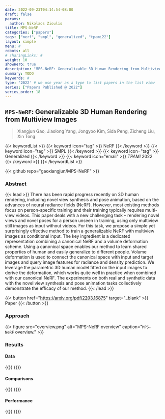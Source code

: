 ```yaml
---
date: 2022-09-23T04:14:54-08:00
draft: false
params:
  author: Nikolaos Zioulis
title: MPS-NeRF
categories: ["papers"]
tags: ["nerf", "smpl", "generalized", "tpami22"]
layout: simple
menu: #
robots: all
# sharingLinks: #
weight: 10
showHero: true
description: "MPS-NeRF: Generalizable 3D Human Rendering from Multiview Images"
summary: TODO
keywords: #
type: '2022' # we use year as a type to list papers in the list view
series: ["Papers Published @ 2022"]
series_order: 18
---
```


## `MPS-NeRF`: Generalizable 3D Human Rendering from Multiview Images

> Xiangjun Gao, Jiaolong Yang, Jongyoo Kim, Sida Peng, Zicheng Liu, Xin Tong

{{< keywordList >}}
{{< keyword icon="tag" >}} NeRF {{< /keyword >}}
{{< keyword icon="tag" >}} SMPL {{< /keyword >}}
{{< keyword icon="tag" >}} Generalized {{< /keyword >}}
{{< keyword icon="email" >}} *TPAMI* 2022 {{< /keyword >}}
{{< /keywordList >}}

{{< github repo="gaoxiangjun/MPS-NeRF" >}}

### Abstract
{{< lead >}}
There has been rapid progress recently on 3D human rendering, including novel view synthesis and pose animation, based on the advances of neural radiance fields (NeRF). However, most existing methods focus on person-specific training and their training typically requires multi-view videos. This paper deals with a new challenging task – rendering novel views and novel poses for a person unseen in training, using only multiview still images as input without videos. For this task, we propose a simple yet surprisingly effective method to train a generalizable NeRF with multiview images as conditional input. The key ingredient is a dedicated representation combining a canonical NeRF and a volume deformation scheme. Using a canonical space enables our method to learn shared properties of human and easily generalize to different people. Volume deformation is used to connect the canonical space with input and target images and query image features for radiance and density prediction. We leverage the parametric 3D human model fitted on the input images to derive the deformation, which works quite well in practice when combined with our canonical NeRF. The experiments on both real and synthetic data with the novel view synthesis and pose animation tasks collectively demonstrate the efficacy of our method.
{{< /lead >}}

{{< button href="https://arxiv.org/pdf/2203.16875" target="_blank" >}}
Paper
{{< /button >}}

### Approach

{{< figure
    src="overview.png"
    alt="MPS-NeRF overview"
    caption="`MPS-NeRF` overview."
    >}}

### Results

#### Data
{{<badge label="test" message="Human3.6M" color="critical" logo="link" link="http://vision.imar.ro/human3.6m/description.php" target="_blank">}}
{{<badge label="test" message="THuman" color="orange" style="plastic" logo="github" link="https://github.com/ZhengZerong/DeepHuman/tree/master/THUmanDataset" target="_blank">}}

#### Comparisons
{{<badge label="body--NeRF" message="NeuralBody" color="coral" logo="github" link="https://github.com/zju3dv/neuralbody" target="_blank">}}
{{<badge label="body--NeRF" message="AnimatableNeRF" color="cyan" logo="github" link="https://github.com/zju3dv/animatable_nerf" target="_blank">}}

#### Performance
{{<badge label="train" message="2d" color="informational" logo="link" >}}
{{<badge label="train" message="2_x_V100" color="informational" logo="link" >}}
